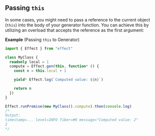 ## Passing `this`

In some cases, you might need to pass a reference to the current object (`this`) into the body of your generator function.
You can achieve this by utilizing an overload that accepts the reference as the first argument:

**Example** (Passing `this` to Generator)

```ts twoslash
import { Effect } from "effect"

class MyClass {
  readonly local = 1
  compute = Effect.gen(this, function* () {
    const n = this.local + 1

    yield* Effect.log(`Computed value: ${n}`)

    return n
  })
}

Effect.runPromise(new MyClass().compute).then(console.log)
/*
Output:
timestamp=... level=INFO fiber=#0 message="Computed value: 2"
2
*/
```
